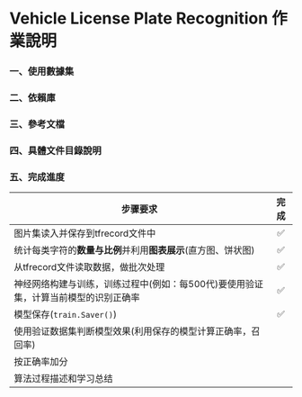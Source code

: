 # Vehicle License Plate Recognition 作業說明

### 一、使用數據集

### 二、依賴庫

### 三、參考文檔

### 四、具體文件目錄說明

### 五、完成進度
| 步骤要求                                                                            | 完成  |
| ----------------------------------------------------------------------------------- | :---: |
| 图片集读入并保存到tfrecord文件中                                                    |  ✅   |
| 统计每类字符的**数量与比例**并利用**图表展示**(直方图、饼状图)                      |     ✅  |
| 从tfrecord文件读取数据，做批次处理                                                  | ✅    |
| 神经网络构建与训练，训练过程中(例如：每500代)要使用验证集，计算当前模型的识别正确率 |  ✅   |
| 模型保存(`train.Saver()`)                                                           |   ✅  |
| 使用验证数据集判断模型效果(利用保存的模型计算正确率，召回率)                        |     |
| 按正确率加分                                                                        |  |
| 算法过程描述和学习总结                                                              |   |